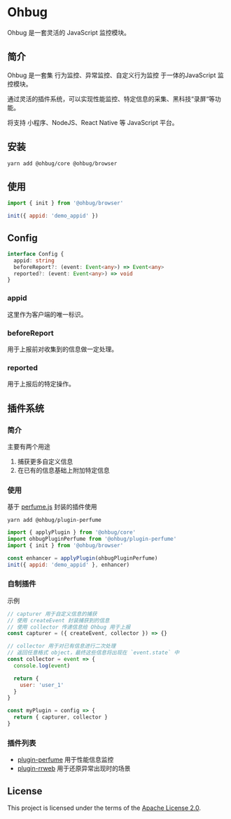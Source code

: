 # Ohbug

Ohbug 是一套灵活的 JavaScript 监控模块。

## 简介

Ohbug 是一套集 行为监控、异常监控、自定义行为监控 于一体的JavaScript 监控模块。

通过灵活的插件系统，可以实现性能监控、特定信息的采集、黑科技“录屏“等功能。

将支持 小程序、NodeJS、React Native 等 JavaScript 平台。

## 安装

```
yarn add @ohbug/core @ohbug/browser
```

## 使用

```javascript
import { init } from '@ohbug/browser'

init({ appid: 'demo_appid' })
```

## Config

```typescript
interface Config {
  appid: string
  beforeReport?: (event: Event<any>) => Event<any>
  reported?: (event: Event<any>) => void
}
```

### appid

这里作为客户端的唯一标识。

### beforeReport

用于上报前对收集到的信息做一定处理。

### reported

用于上报后的特定操作。


## 插件系统

### 简介

主要有两个用途
1. 捕获更多自定义信息
2. 在已有的信息基础上附加特定信息

### 使用
基于 [perfume.js](https://github.com/Zizzamia/perfume.js) 封装的插件使用
```
yarn add @ohbug/plugin-perfume
```

```javascript
import { applyPlugin } from '@ohbug/core'
import ohbugPluginPerfume from '@ohbug/plugin-perfume'
import { init } from '@ohbug/browser'

const enhancer = applyPlugin(ohbugPluginPerfume)
init({ appid: 'demo_appid' }, enhancer)
```

### 自制插件

示例
```javascript
// capturer 用于自定义信息的捕获
// 使用 createEvent 封装捕获到的信息
// 使用 collector 传递信息给 Ohbug 用于上报
const capturer = ({ createEvent, collector }) => {}

// collector 用于对已有信息进行二次处理
// 返回任意格式 object，最终这些信息将出现在 `event.state` 中
const collector = event => {
  console.log(event)

  return {
    user: 'user_1'
  }
}

const myPlugin = config => {
  return { capturer, collector }
}
```

### 插件列表

- [plugin-perfume](https://github.com/ohbug-org/ohbug/tree/master/packages/plugin-perfume) 用于性能信息监控
- [plugin-rrweb](https://github.com/ohbug-org/ohbug/tree/master/packages/plugin-rrweb) 用于还原异常出现时的场景

## License

This project is licensed under the terms of the [Apache License 2.0](https://github.com/ohbug-org/ohbug/blob/master/LICENSE).
